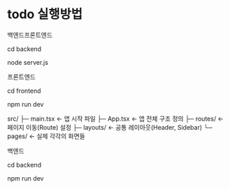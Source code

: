 # todo 실행방법

백엔드프론트엔드

cd backend

node server.js

프론트엔드

cd frontend

npm run dev

src/
├─ main.tsx ← 앱 시작 파일
├─ App.tsx ← 앱 전체 구조 정의
├─ routes/ ← 페이지 이동(Route) 설정
├─ layouts/ ← 공통 레이아웃(Header, Sidebar)
└─ pages/ ← 실제 각각의 화면들

백엔드

cd backend

npm run dev
